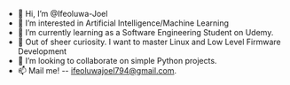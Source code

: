 - 👋 Hi, I’m @Ifeoluwa-Joel
- 👀 I’m interested in Artificial Intelligence/Machine Learning
- 🌱 I’m currently learning as a Software Engineering Student on Udemy.
- 🌱 Out of sheer curiosity. I want to master Linux and Low Level Firmware Development
- 💞️ I’m looking to collaborate on simple Python projects.
- 📫 Mail me! -- ifeoluwajoel794@gmail.com. 

<!---
Ifeoluwa-Joel/Ifeoluwa-Joel is a ✨ special ✨ repository because its `README.md` (this file) appears on your GitHub profile.
You can click the Preview link to take a look at your changes.
--->
